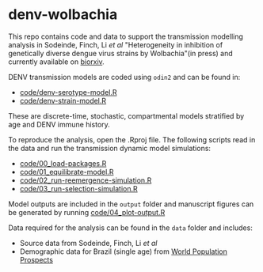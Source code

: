 # denv-wolbachia
This repo contains code and data to support the transmission modelling analysis in Sodeinde, Finch, Li _et al_ "Heterogeneity in inhibition of genetically diverse dengue virus strains by Wolbachia"(in press) and currently available on [biorxiv](https://www.biorxiv.org/content/10.1101/2025.09.18.677129v1).

DENV transmission models are coded using `odin2` and can be found in:
- [code/denv-serotype-model.R](https://github.com/EmilieFinch/denv-wolbachia/blob/main/code/denv-serotype-model.R)
- [code/denv-strain-model.R](https://github.com/EmilieFinch/denv-wolbachia/blob/main/code/denv-strain-model.R)

These are discrete-time, stochastic, compartmental models stratified by age and DENV immune history.

To reproduce the analysis, open the .Rproj file. The following scripts read in the data and run the transmission dynamic model simulations:
- [code/00_load-packages.R](https://github.com/EmilieFinch/denv-wolbachia/blob/main/code/00_load-packages.R)
- [code/01_equilibrate-model.R](https://github.com/EmilieFinch/denv-wolbachia/blob/main/code/01_equilibrate-model.R)
- [code/02_run-reemergence-simulation.R](https://github.com/EmilieFinch/denv-wolbachia/blob/main/code/02_run-reemergence-simulation.R)
- [code/03_run-selection-simulation.R](https://github.com/EmilieFinch/denv-wolbachia/blob/main/code/03_run-selection-simulation.R)

Model outputs are included in the `output` folder and manuscript figures can be generated by running [code/04_plot-output.R](https://github.com/EmilieFinch/denv-wolbachia/blob/main/code/04_plot-output.R)

Data required for the analysis can be found in the `data` folder and includes:
- Source data from Sodeinde, Finch, Li _et al_
- Demographic data for Brazil (single age) from [World Population Prospects](https://population.un.org/wpp/)

